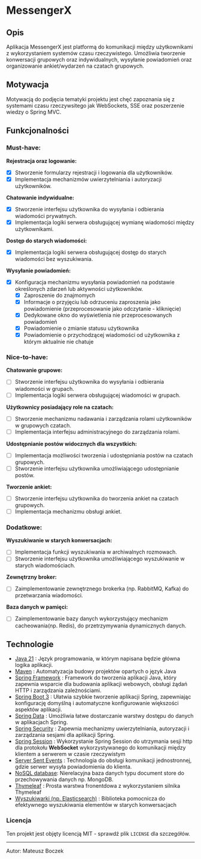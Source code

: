 # MessengerX
## Opis

Aplikacja MessengerX jest platformą do komunikacji między użytkownikami z wykorzystaniem systemów czasu rzeczywistego.
Umożliwia tworzenie konwersacji grupowych oraz indywidualnych, wysyłanie powiadomień oraz organizowanie ankiet/wydarzeń na czatach grupowych.

## Motywacja

Motywacją do podjęcia tematyki projektu jest chęć zapoznania się z systemami czasu rzeczywsitego jak WebSockets, SSE
oraz poszerzenie wiedzy o Spring MVC.

## Funkcjonalności

### Must-have:

**Rejestracja oraz logowanie:**

- [X] Stworzenie formularzy rejestracji i logowania dla użytkowników.
- [X] Implementacja mechanizmów uwierzytelniania i autoryzacji użytkowników.

**Chatowanie indywidualne:**

- [X] Stworzenie interfejsu użytkownika do wysyłania i odbierania wiadomości prywatnych.
- [X] Implementacja logiki serwera obsługującej wymianę wiadomości między użytkownikami.

**Dostęp do starych wiadomości:**

- [X] Implementacja logiki serwera obsługującej dostęp do starych wiadomości bez wyszukiwania.

**Wysyłanie powiadomień:**

- [X] Konfiguracja mechanizmu wysyłania powiadomień na podstawie określonych zdarzeń lub aktywności użytkowników.
  -  [X] Zaproszenie do znajmomych
  -  [X] Informacje o przyjęciu lub odrzuceniu zaproszenia jako powiadomienie (przeprocesowanie jako odczytanie - kliknięcie)
  -  [X] Dedykowane okno do wyświetlenia nie przeprocesowanych powiadomień
  -  [X] Powiadomienie o zmianie statusu użytkownika
  -  [X] Powiadomienie o przychodzącej wiadomości od użytkownika z którym aktualnie nie chatuje 

### Nice-to-have:
**Chatowanie grupowe:**

- [ ] Stworzenie interfejsu użytkownika do wysyłania i odbierania wiadomości w grupach.
- [ ] Implementacja logiki serwera obsługującej wiadomości w grupach.

**Użytkownicy posiadający role na czatach:**

- [ ] Stworzenie mechanizmu nadawania i zarządzania rolami użytkowników w grupowych czatach.
- [ ] Implementacja interfejsu administracyjnego do zarządzania rolami.

**Udostępnianie postów widocznych dla wszystkich:**

- [ ] Implementacja możliwości tworzenia i udostępniania postów na czatach grupowych.
- [ ] Stworzenie interfejsu użytkownika umożliwiającego udostępnianie postów.

**Tworzenie ankiet:**

- [ ] Stworzenie interfejsu użytkownika do tworzenia ankiet na czatach grupowych.
- [ ] Implementacja mechanizmu obsługi ankiet.

### Dodatkowe:

**Wyszukiwanie w starych konwersacjach:**

- [ ] Implementacja funkcji wyszukiwania w archiwalnych rozmowach.
- [ ] Stworzenie interfejsu użytkownika umożliwiającego wyszukiwanie w starych wiadomościach.

**Zewnętrzny broker:**

- [ ] Zaimplementowanie zewnętrznego brokerka (np. RabbitMQ, Kafka) do przetwarzania wiadomości.

**Baza danych w pamięci:**

- [ ] Zaimplementowanie bazy danych wykorzystujący mechanizm cacheowania(np. Redis), do przetrzymywania dynamicznych danych.

## Technologie

- [Java 21](https://openjdk.org/projects/jdk/21/) : Język programowania, w którym napisana będzie główna logika aplikacji.
- [Maven](https://maven.apache.org/) : Automatyzacja budowy projektów opartych o język Java
- [Spring Framework](https://spring.io/projects/spring-framework) : Framework do tworzenia aplikacji Java, który zapewnia wsparcie dla budowania aplikacji webowych, obsługi żądań HTTP i zarządzania zależnościami.
- [Spring Boot 3](https://spring.io/projects/spring-boot) : Ułatwia szybkie tworzenie aplikacji Spring, zapewniając konfigurację domyślną i automatyczne
  konfigurowanie większości aspektów aplikacji.
- [Spring Data](https://spring.io/projects/spring-data) : Umożliwia łatwe dostarczanie warstwy dostępu do danych w aplikacjach Spring.
- [Spring Security](https://spring.io/projects/spring-security) : Zapewnia mechanizmy uwierzytelniania, autoryzacji i zarządzania sesjami dla aplikacji Spring.
- [Spring Session](https://spring.io/projects/spring-session) : Wykorzystanie Spring Session do utrzymania sesji http dla protokołu **WebSocket** wykorzystywanego do komunikacji między klientem a serwerem w czasie rzeczywistym
- [Server Sent Events](https://developer.mozilla.org/en-US/docs/Web/API/EventSource) : Technologia do obsługi komunikacji jednostronnej, gdzie serwer wysyła powiadomienia do
  klienta.
- [NoSQL database](https://www.mongodb.com): Nierelacyjna baza danych typu document store do przechowywania danych np. MongoDB.
- [Thymeleaf](https://www.thymeleaf.org/) : Prosta warstwa fronentdowa z wykorzystaniem silnika Thymeleaf
- [Wyszukiwarki (np. Elasticsearch)](https://www.elastic.co/) : Biblioteka pomocnicza do efektywnego wyszukiwania elementów w starych
  konwersacjach

### Licencja

Ten projekt jest objęty licencją MIT - sprawdź plik `LICENSE` dla szczegółów.

---
Autor: Mateusz Boczek
